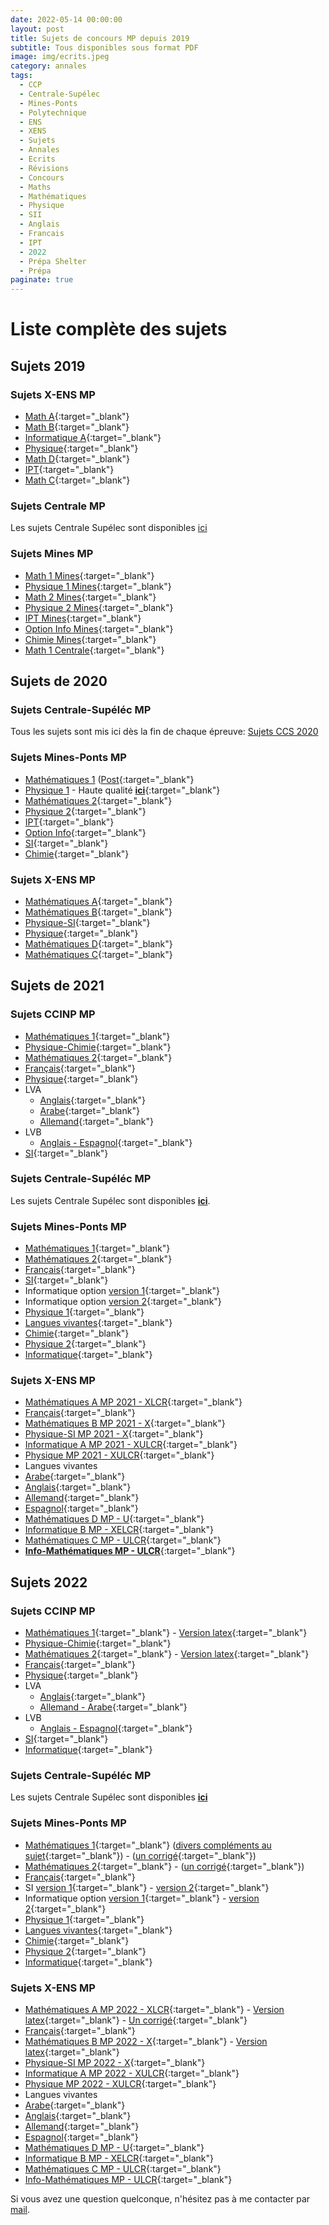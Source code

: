 ```yaml
---
date: 2022-05-14 00:00:00
layout: post
title: Sujets de concours MP depuis 2019
subtitle: Tous disponibles sous format PDF
image: img/ecrits.jpeg
category: annales
tags:
  - CCP
  - Centrale-Supélec
  - Mines-Ponts
  - Polytechnique
  - ENS
  - XENS
  - Sujets
  - Annales
  - Ecrits
  - Révisions
  - Concours
  - Maths
  - Mathématiques
  - Physique
  - SII
  - Anglais
  - Francais
  - IPT
  - 2022
  - Prépa Shelter
  - Prépa
paginate: true
---
```


# Liste complète des sujets

## Sujets 2019

### Sujets X-ENS MP

*   [Math A](/assets/documents/annales/concours2019/A2019.pdf){:target="_blank"}
*   [Math B](/assets/documents/annales/concours2019/B2019.pdf){:target="_blank"}
*   [Informatique A](/assets/documents/annales/concours2019/InfoA2019.pdf){:target="_blank"}
*   [Physique](/assets/documents/annales/concours2019/Phys2019.pdf){:target="_blank"}
*   [Math D](/assets/documents/annales/concours2019/D2019.pdf){:target="_blank"}
*   [IPT](/assets/documents/annales/concours2019/IPT2019.pdf){:target="_blank"}
*   [Math C](/assets/documents/annales/concours2019/C2019.pdf){:target="_blank"}

### Sujets Centrale MP

Les sujets Centrale Supélec sont disponibles [ici](https://www.concours-centrale-supelec.fr/CentraleSupelec/2019/MP/sujets)

### Sujets Mines MP

*   [Math 1 Mines](/assets/documents/annales/concours2019/MinesM12019.pdf){:target="_blank"}
*   [Physique 1 Mines](/assets/documents/annales/concours2019/MinesPhys12019.pdf){:target="_blank"}
*   [Math 2 Mines](/assets/documents/annales/concours2019/MinesM22019.pdf){:target="_blank"}
*   [Physique 2 Mines](/assets/documents/annales/concours2019/MinesPhys22019.pdf){:target="_blank"}
*   [IPT Mines](/assets/documents/annales/concours2019/MinesIPT2019.pdf){:target="_blank"}
*   [Option Info Mines](/assets/documents/annales/concours2019/MinesInfo2019.pdf){:target="_blank"}
*   [Chimie Mines](/assets/documents/annales/concours2019/MinesChimie2019.pdf){:target="_blank"}
*   [Math 1 Centrale](/assets/documents/annales/concours2019/CentraleM12019.pdf){:target="_blank"}

## Sujets de 2020
  
### Sujets Centrale-Supéléc MP

Tous les sujets sont mis ici dès la fin de chaque épreuve: [Sujets CCS 2020](https://www.concours-centrale-supelec.fr/CentraleSupelec/2020/MP/sujets)
  
### Sujets Mines-Ponts MP

*   [Mathématiques 1](/assets/documents/annales/concours2020/Math1.pdf) ([Post](http://www.les-mathematiques.net/phorum/read.php?3,2048412){:target="_blank"}
*   [Physique 1](/assets/documents/annales/concours2020/Physique1Bis.pdf) - Haute qualité [**ici**](/assets/documents/annales/concours2020/Physique1HQ.pdf){:target="_blank"}
*   [Mathématiques 2](/assets/documents/annales/concours2020/Math2.pdf){:target="_blank"}
*   [Physique 2](/assets/documents/annales/concours2020/Physique2.pdf){:target="_blank"}
*   [IPT](/assets/documents/annales/concours2020/IPT.pdf){:target="_blank"}
*   [Option Info](/assets/documents/annales/concours2020/Info.pdf){:target="_blank"}
*   [SI](/assets/documents/annales/concours2020/SI.pdf){:target="_blank"}
*   [Chimie](/assets/documents/annales/concours2020/Chimie.pdf){:target="_blank"}

### Sujets X-ENS MP

*   [Mathématiques A](/assets/documents/annales/concours2020/MathA.pdf){:target="_blank"}
*   [Mathématiques B](/assets/documents/annales/concours2020/MathB.pdf){:target="_blank"}
*   [Physique-SI](/assets/documents/annales/concours2020/PhysSi.pdf){:target="_blank"}
*   [Physique](/assets/documents/annales/concours2020/Physique.pdf){:target="_blank"}
*   [Mathématiques D](/assets/documents/annales/concours2020/MathD.pdf){:target="_blank"}
*   [Mathématiques C](/assets/documents/annales/concours2020/MathC.pdf){:target="_blank"}

## Sujets de 2021

### Sujets CCINP MP

*   [Mathématiques 1](/assets/documents/annales/concours2021/Math1CCINPMP.pdf){:target="_blank"}
*   [Physique-Chimie](/assets/documents/annales/concours2021/PhysCCINPMP.pdf){:target="_blank"}
*   [Mathématiques 2](/assets/documents/annales/concours2021/Math2CCINPMP.pdf){:target="_blank"}
*   [Français](/assets/documents/annales/concours2021/FRCCINP.pdf){:target="_blank"}
*   [Physique](/assets/documents/annales/concours2021/PhyssCCINPMPbis.pdf){:target="_blank"}
*   LVA
    *   [Anglais](/assets/documents/annales/concours2021/LVAAnglais.pdf){:target="_blank"}
    *   [Arabe](/assets/documents/annales/concours2021/LVAArabe.pdf){:target="_blank"}
    *   [Allemand](/assets/documents/annales/concours2021/LVAAllemand.pdf){:target="_blank"}
*   LVB
    *   [Anglais - Espagnol](/assets/documents/annales/concours2021/LVBAnglais.pdf){:target="_blank"}
*   [SI](/assets/documents/annales/concours2021/SICCINPMP.pdf){:target="_blank"}

### Sujets Centrale-Supéléc MP
    
Les sujets Centrale Supélec sont disponibles [**ici**](https://www.concours-centrale-supelec.fr/CentraleSupelec/2021).

### Sujets Mines-Ponts MP
    
*   [Mathématiques 1](/assets/documents/annales/concours2021/Math1MinesMP.pdf){:target="_blank"}
*   [Mathématiques 2](/assets/documents/annales/concours2021/Math2MinesMP.pdf){:target="_blank"}
*   [Français](/assets/documents/annales/concours2021/MinesFRbis.pdf){:target="_blank"}
*   [SI](/assets/documents/annales/concours2021/SIMPMines.pdf){:target="_blank"}
*   Informatique option [version 1](/assets/documents/annales/concours2021/InfoMinesMPbis.pdf){:target="_blank"}
*   Informatique option [version 2](/assets/documents/annales/concours2021/InfoMinesMP.pdf){:target="_blank"}
*   [Physique 1](/assets/documents/annales/concours2021/Phys1MinesMP.pdf){:target="_blank"}
*   [Langues vivantes](/assets/documents/annales/concours2021/LVMines.pdf){:target="_blank"}
*   [Chimie](/assets/documents/annales/concours2021/ChimieMinesMP.pdf){:target="_blank"}
*   [Physique 2](/assets/documents/annales/concours2021/Phys2MinesMP.pdf){:target="_blank"}
*   [Informatique](/assets/documents/annales/concours2021/IPTMines.pdf){:target="_blank"}

### Sujets X-ENS MP 
    
*   [Mathématiques A MP 2021 - XLCR](/assets/documents/annales/concours2021/MathA.pdf){:target="_blank"}
*   [Français](/assets/documents/annales/concours2021/FR.pdf){:target="_blank"}
*   [Mathématiques B MP 2021 - X](/assets/documents/annales/concours2021/MathB.pdf){:target="_blank"}
*   [Physique-SI MP 2021 - X](/assets/documents/annales/concours2021/PhysSI.pdf){:target="_blank"}
*   [Informatique A MP 2021 - XULCR](/assets/documents/annales/concours2021/InfoMP.pdf){:target="_blank"}
*   [Physique MP 2021 - XULCR](/assets/documents/annales/concours2021/PhysMP.pdf){:target="_blank"}
*   Langues vivantes
  *   [Arabe](/assets/documents/annales/concours2021/ArabeX.pdf){:target="_blank"}
  *   [Anglais](/assets/documents/annales/concours2021/AnglaisX.pdf){:target="_blank"}
  *   [Allemand](/assets/documents/annales/concours2021/AllemandX.pdf){:target="_blank"}
  *   [Espagnol](/assets/documents/annales/concours2021/EspagnolX.pdf){:target="_blank"}
*   [Mathématiques D MP - U](/assets/documents/annales/concours2021/mathD.pdf){:target="_blank"}
*   [Informatique B MP - XELCR](/assets/documents/annales/concours2021/InfoB.pdf){:target="_blank"}
*   [Mathématiques C MP - ULCR](/assets/documents/annales/concours2021/MathC.pdf){:target="_blank"}
*   [**Info-Mathématiques MP - ULCR**](/assets/documents/annales/concours2021/MathInfo.pdf){:target="_blank"}

## Sujets 2022

### Sujets CCINP MP
    
*   [Mathématiques 1](/assets/documents/annales/concours2022/Math1CCINPMP.pdf){:target="_blank"} - [Version latex](http://www.marocprepa.com/2022/ccp-mp-m1-2022.pdf){:target="_blank"}
*   [Physique-Chimie](/assets/documents/annales/concours2022/PhysCCINPMP.pdf){:target="_blank"}
*   [Mathématiques 2](/assets/documents/annales/concours2022/Math2CCINPMP.pdf){:target="_blank"} - [Version latex](http://www.marocprepa.com/2022/ccp-mp-m2-2022.pdf){:target="_blank"}
*   [Français](/assets/documents/annales/concours2022/CCINPFR.pdf){:target="_blank"}
*   [Physique](/assets/documents/annales/concours2022/PhysiqCCINPMP.pdf){:target="_blank"}
*   LVA
    *   [Anglais](/assets/documents/annales/concours2022/LVAAnglaisCCINP.pdf){:target="_blank"}
    *   [Allemand - Arabe](/assets/documents/annales/concours2022/AllemandArabeCCINP.pdf){:target="_blank"}
*   LVB
    *   [Anglais - Espagnol](/assets/documents/annales/concours2022/AngEspCCINP.pdf){:target="_blank"}
*   [SI](/assets/documents/annales/concours2022/SICCINPMP.pdf){:target="_blank"}
*   [Informatique](/assets/documents/annales/concours2022/InfoCCINPMP.pdf){:target="_blank"}

### Sujets Centrale-Supéléc MP

Les sujets Centrale Supélec sont disponibles [**ici**](https://www.concours-centrale-supelec.fr/CentraleSupelec/2022)

### Sujets Mines-Ponts MP

*   [Mathématiques 1](/assets/documents/annales/concours2022/Math1MinesMP.pdf){:target="_blank"} ([divers compléments au sujet](https://les-mathematiques.net/vanilla/index.php?p=/discussion/2329834/maths-mines-a-mp){:target="_blank"}) - ([un corrigé](/assets/documents/annales/concours2022/Corriges/Math1MinesMPC.pdf){:target="_blank"})
*   [Mathématiques 2](/assets/documents/annales/concours2022/Math2MinesMP.pdf){:target="_blank"} - ([un corrigé](/assets/documents/annales/concours2022/Corriges/Math2MinesMPC.pdf){:target="_blank"})
*   [Français](/assets/documents/annales/concours2022/FrMines.pdf){:target="_blank"}
*   SI [version 1](/assets/documents/annales/concours2022/SIMinesMPbis2.pdf){:target="_blank"} - [version 2](/assets/documents/annales/concours2022/SIMinesMP.pdf){:target="_blank"}
*   Informatique option [version 1](/assets/documents/annales/concours2022/InfoMinesMP.pdf){:target="_blank"} - [version 2](/assets/documents/annales/concours2022/InfoMinesMPbis.pdf){:target="_blank"}
*   [Physique 1](/assets/documents/annales/concours2022/Physique1MinesMP.pdf){:target="_blank"}
*   [Langues vivantes](/assets/documents/annales/concours2022/MinesLV.pdf){:target="_blank"}
*   [Chimie](/assets/documents/annales/concours2022/ChimieMinesMP.pdf){:target="_blank"}
*   [Physique 2](/assets/documents/annales/concours2022/Physique2MinesMP.pdf){:target="_blank"}
*   [Informatique](/assets/documents/annales/concours2022/IPTMines.pdf){:target="_blank"}

### Sujets X-ENS MP 
    
*   [Mathématiques A MP 2022 - XLCR](/assets/documents/annales/concours2022/MathA2022.pdf){:target="_blank"} - [Version latex](/assets/documents/annales/concours2022/MathA2022L.pdf){:target="_blank"} - [Un corrigé](/assets/documents/annales/concours2022/Corriges/MathA2022C.pdf){:target="_blank"}
*   [Français](/assets/documents/annales/concours2022/FrancaisX.pdf){:target="_blank"}
*   [Mathématiques B MP 2022 - X](/assets/documents/annales/concours2022/MathB2022.pdf){:target="_blank"} - [Version latex](/assets/documents/annales/concours2022/MathB2022L.pdf){:target="_blank"}
*   [Physique-SI MP 2022 - X](/assets/documents/annales/concours2022/PhysSI2022.pdf){:target="_blank"}
*   [Informatique A MP 2022 - XULCR](/assets/documents/annales/concours2022/InfoA2022.pdf){:target="_blank"}
*   [Physique MP 2022 - XULCR](/assets/documents/annales/concours2022/PhysXMP2022.pdf){:target="_blank"}
*   Langues vivantes 
  *   [Arabe](/assets/documents/annales/concours2022/ArabeX2022.pdf){:target="_blank"}
  *   [Anglais](/assets/documents/annales/concours2022/AnglaisX2022.pdf){:target="_blank"}
  *   [Allemand](/assets/documents/annales/concours2022/AllemandX2022.pdf){:target="_blank"}
  *   [Espagnol](/assets/documents/annales/concours2022/EspagnolX2022.pdf){:target="_blank"}
*   [Mathématiques D MP - U](/assets/documents/annales/concours2022/MathD2022.pdf){:target="_blank"}
*   [Informatique B MP - XELCR](/assets/documents/annales/concours2022/InfoB2022.pdf){:target="_blank"}
*   [Mathématiques C MP - ULCR](/assets/documents/annales/concours2022/MathC2022.pdf){:target="_blank"}
*   [Info-Mathématiques MP - ULCR](/assets/documents/annales/concours2022/MathInfo2022.pdf){:target="_blank"}

Si vous avez une question quelconque, n'hésitez pas à me contacter par [mail](https://www.prepashelter.com/contact/).
